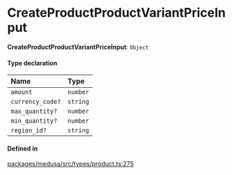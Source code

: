 # CreateProductProductVariantPriceInput

 **CreateProductProductVariantPriceInput**: `Object`

#### Type declaration

| Name | Type |
| :------ | :------ |
| `amount` | `number` |
| `currency_code?` | `string` |
| `max_quantity?` | `number` |
| `min_quantity?` | `number` |
| `region_id?` | `string` |

#### Defined in

[packages/medusa/src/types/product.ts:275](https://github.com/medusajs/medusa/blob/3d9f5ae63/packages/medusa/src/types/product.ts#L275)
